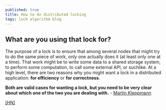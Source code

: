 ```yaml
---
published: true
title: How to do distributed locking
tags: lock algorithm blog
---
```

## What are you using that lock for?

The purpose of a lock is to ensure that among several nodes that might try to do the same piece of work, only one actually does it (at least only one at a time). That work might be to write some data to a shared storage system, to perform some computation, to call some external API, or suchlike. At a high level, there are two reasons why you might want a lock in a distributed application: **for efficiency** or **for correctness**.

**Both are valid cases for wanting a lock, but you need to be very clear about which one of the two you are dealing with.** - [Martin Kleppmann](http://martin.kleppmann.com/2016/02/08/how-to-do-distributed-locking.html)

[\[HN\]](https://news.ycombinator.com/item?id=11059738)
